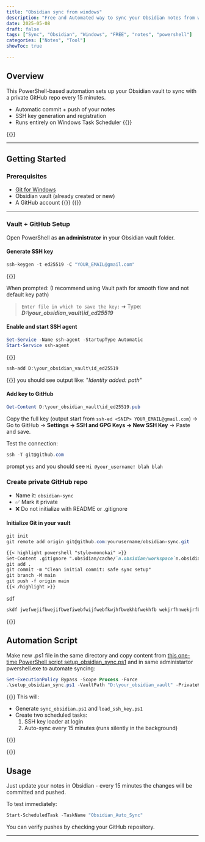 ```yaml
---
title: "Obsidian sync from windows"
description: "Free and Automated way to sync your Obsidian notes from windows to GitHub"
date: 2025-05-08
draft: false
tags: ["Sync", "Obsidian", "Windows", "FREE", "notes", "powershell"]
categories: ["Notes", "Tool"]
showToc: true

---
```





## Overview

This PowerShell-based automation sets up your Obsidian vault to sync with a private GitHub repo every 15 minutes. 

- Automatic commit + push of your notes
- SSH key generation and registration
- Runs entirely on Windows Task Scheduler
{{<newline>}}

{{<newline>}}

---


## Getting Started

### Prerequisites

- [Git for Windows](https://git-scm.com/download/win)
- Obsidian vault (already created or new)
- A GitHub account
{{<newline>}}
{{<newline>}}

---

### Vault + GitHub Setup

Open PowerShell as **an administrator** in your Obsidian vault folder.

#### Generate SSH key

```powershell
ssh-keygen -t ed25519 -C "YOUR_EMAIL@gmail.com"
```
{{<newline>}}

When prompted:  (I recommend using Vault path for smooth flow and not default key path)
> `Enter file in which to save the key:` 
> ➜ Type: _**D:\your_obsidian_vault\id_ed25519**_

#### Enable and start SSH agent

```powershell
Set-Service -Name ssh-agent -StartupType Automatic
Start-Service ssh-agent
```
{{<newline>}}
```powershell
ssh-add D:\your_obsidian_vault\id_ed25519
```
{{<newline>}}
you should see output like: "_Identity added: path_"

#### Add key to GitHub

```powershell
Get-Content D:\your_obsidian_vault\id_ed25519.pub
```

Copy the full key (output start from `ssh-ed <SNIP> YOUR_EMAIL@gmail.com`) → Go to GitHub → **Settings → SSH and GPG Keys → New SSH Key** → Paste and save.

Test the connection:

```powershell
ssh -T git@github.com
```
prompt `yes` and you should see `Hi @your_username! blah blah`


### Create private GitHub repo

- Name it: `obsidian-sync`
- ✅ Mark it private
- ❌ Do not initialize with README or .gitignore

#### Initialize Git in your vault

```powershell
git init
git remote add origin git@github.com:yourusername/obsidian-sync.git
```

```markdown
{{< highlight powershell "style=monokai" >}}
Set-Content .gitignore ".obsidian/cache/`n.obsidian/workspace`n.obsidian/plugins`nid_ed25519`nid_ed25519.pub`nscripts/"
git add .
git commit -m "Clean initial commit: safe sync setup"
git branch -M main
git push -f origin main
{{< /highlight >}}
```

sdf

```powershell
skdf jwefwejifbwejifbwefiwebfwijfwebfkwjhfbwekhbfwekhfb wekjrfhnwekjrfbnwekjfbnw wekjfbnwkjfbnwkjfwfkbn wkejrfbnwkjfbwknfbwkwbf
```



{{<dots>}}

## Automation Script

Make new .ps1 file in the same directory and copy content from [this one-time PowerShell script setup_obsidian_sync.ps1](https://github.com/spbavarva/obsidian-sync-windows/blob/main/setup_obsidian_sync.ps1) and in same administartor pwershell.exe to automate syncing:

```powershell
Set-ExecutionPolicy Bypass -Scope Process -Force
.\setup_obsidian_sync.ps1 -VaultPath "D:\your_obsidian_vault" -PrivateKeyPath "D:\your_obsidian_vault\id_ed25519"
```
{{<newline>}}
This will:
- Generate `sync_obsidian.ps1` and `load_ssh_key.ps1`
- Create two scheduled tasks:
    1. SSH key loader at login
    2. Auto-sync every 15 minutes (runs silently in the background)

{{<newline>}}

{{<dots>}}

## Usage

Just update your notes in Obsidian - every 15 minutes the changes will be committed and pushed.

To test immediately:

```powershell
Start-ScheduledTask -TaskName "Obsidian_Auto_Sync"
```

You can verify pushes by checking your GitHub repository.


---
